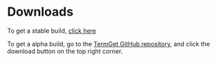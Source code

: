 # Downloads

To get a stable build, [click here](https://github.com/TermGet/TermGet/releases)

To get a alpha build, go to the [TermGet GitHub repository](https://github.com/TermGet/TermGet), and click the download button on the top right corner.
